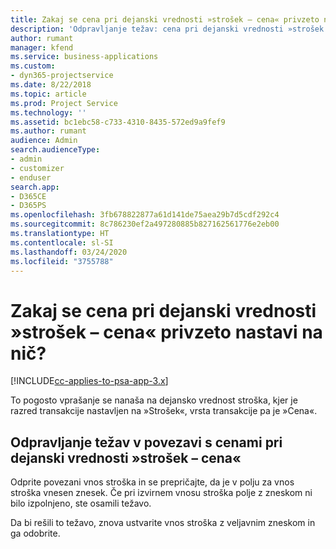 ```yaml
---
title: Zakaj se cena pri dejanski vrednosti »strošek – cena« privzeto nastavi na nič?
description: 'Odpravljanje težav: cena pri dejanski vrednosti »strošek – cena« se privzeto nastavi na 0.'
author: rumant
manager: kfend
ms.service: business-applications
ms.custom:
- dyn365-projectservice
ms.date: 8/22/2018
ms.topic: article
ms.prod: Project Service
ms.technology: ''
ms.assetid: bc1ebc58-c733-4310-8435-572ed9a9fef9
ms.author: rumant
audience: Admin
search.audienceType:
- admin
- customizer
- enduser
search.app:
- D365CE
- D365PS
ms.openlocfilehash: 3fb678822877a61d141de75aea29b7d5cdf292c4
ms.sourcegitcommit: 8c786230ef2a497280885b827162561776e2eb00
ms.translationtype: HT
ms.contentlocale: sl-SI
ms.lasthandoff: 03/24/2020
ms.locfileid: "3755788"
---
```

# <a name="why-is-the-price-defaulting-to-zero-on-expense-cost-actuals"></a>Zakaj se cena pri dejanski vrednosti »strošek – cena« privzeto nastavi na nič?

[!INCLUDE[cc-applies-to-psa-app-3.x](../includes/cc-applies-to-psa-app-3x.md)]

To pogosto vprašanje se nanaša na dejansko vrednost stroška, kjer je razred transakcije nastavljen na »Strošek«, vrsta transakcije pa je »Cena«.

## <a name="troubleshooting-cost-rates-on-expense-cost-actuals"></a>Odpravljanje težav v povezavi s cenami pri dejanski vrednosti »strošek – cena«

Odprite povezani vnos stroška in se prepričajte, da je v polju za vnos stroška vnesen znesek. Če pri izvirnem vnosu stroška polje z zneskom ni bilo izpolnjeno, ste osamili težavo.
 
Da bi rešili to težavo, znova ustvarite vnos stroška z veljavnim zneskom in ga odobrite.
